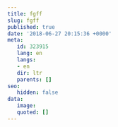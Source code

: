```yaml
---
title: fgff
slug: fgff
published: true
date: '2018-06-27 20:15:36 +0000'
meta:
   id: 323915
   lang: en
   langs:
   - en
   dir: ltr
   parents: []
seo:
   hidden: false
data:
   image: 
   quoted: []
---
```


